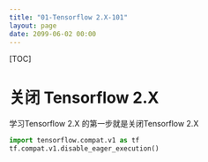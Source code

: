 ```yaml
---
title: "01-Tensorflow 2.X-101"
layout: page
date: 2099-06-02 00:00
---
```

[TOC]

# 关闭 Tensorflow 2.X
学习Tensorflow 2.X 的第一步就是关闭Tensorflow 2.X

```python
import tensorflow.compat.v1 as tf
tf.compat.v1.disable_eager_execution()
```